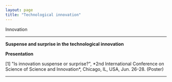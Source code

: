```yaml
---
layout: page
title: "Technological innovation"
---
```


Innovation

---

**Suspense and surprise in the technological innovation**

**Presentation**

<span class="small"> 
[1] "Is innovation suspense or surprise?", *2nd International Conference on Science of Science and Innovation*, Chicago, IL, USA, Jun. 26-28. (Poster)<br>
</span>

---
